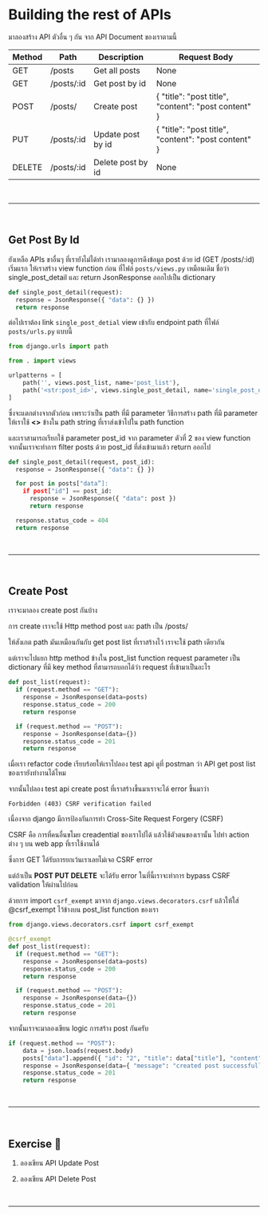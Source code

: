# Building the rest of APIs

มาลองสร้าง API ตัวอื่น ๆ กัน จาก API Document ของเราตามนี้

| Method | Path       | Description       | Request Body                                         |
| ------ | ---------- | ----------------- | ---------------------------------------------------- |
| GET    | /posts     | Get all posts     | None                                                 |
| GET    | /posts/:id | Get post by id    | None                                                 |
| POST   | /posts/    | Create post       | { "title": "post title", "content": "post content" } |
| PUT    | /posts/:id | Update post by id | { "title": "post title", "content": "post content" } |
| DELETE | /posts/:id | Delete post by id | None                                                 |

<br><hr><br>

## Get Post By Id

ยังเหลือ APIs ขาอื่นๆ ที่เรายังไม่ได้ทำ เรามาลองดูการดึงข้อมูล post ด้วย id (GET /posts/:id) เริ่มแรก ให้เราสร้าง view function ก่อน ที่ไฟล์ `posts/views.py` เหมือนเดิม ชื่อว่า single_post_detail และ return JsonResponse ออกไปเป็น dictionary

```python
def single_post_detail(request):
  response = JsonResponse({ "data": {} })
  return response
```

ต่อไปเราต้อง link `single_post_detial` view เข้ากับ endpoint path ที่ไฟล์ `posts/urls.py` แบบนี้

```python
from django.urls import path

from . import views

urlpatterns = [
    path('', views.post_list, name='post_list'),
    path('<str:post_id>', views.single_post_detail, name='single_post_detail'),
]
```

ซึ่งจะแตกต่างจากตัวก่อน เพราะว่าเป็น path ที่มี parameter วิธีการสร้าง path ที่มี parameter ให้เราใช้ **<>** ข้างใน path string ที่เราส่งเข้าไปใน path function

และเราสามารถเรียกใช้ parameter post_id จาก parameter ตัวที่ 2 ของ view function จากนั้นเราจะทำการ filter posts ด้วย post_id ที่ส่งเข้ามาแล้ว return ออกไป

```python
def single_post_detail(request, post_id):
  response = JsonResponse({ "data": {} })

  for post in posts["data”]:
    if post["id"] == post_id:
      response = JsonResponse({ "data": post })
      return response

  response.status_code = 404
  return response

```

<br><hr><br>

## Create Post

เราจะมาลอง create post กันบ้าง

การ create เราจะใช้ Http method post และ path เป็น /posts/

ให้สังเกต path มันเหมือนกันกับ get post list ที่เราสร้างไว้ เราจะใช้ path เดียวกัน

แต่เราจะไปแยก http method ข้างใน post_list function request parameter เป็น dictionary ที่มี key method ที่สามารถบอกได้ว่า request ที่เข้ามาเป็นอะไร

```python
def post_list(request):
  if (request.method == "GET"):
    response = JsonResponse(data=posts)
    response.status_code = 200
    return response

  if (request.method == "POST"):
    response = JsonResponse(data={})
    response.status_code = 201
    return response
```

เมื่อเรา refactor code เรียบร้อยให้เราไปลอง test api ดูที่ postman ว่า API get post list ของเรายังทำงานได้ไหม

จากนั้นไปลอง test api create post ที่เราสร้างขึ้นมาเราจะได้ error ขึ้นมาว่า

`Forbidden (403) CSRF verification failed`

เนื่องจาก django มีการป้องกันการทำ Cross-Site Request Forgery (CSRF)

CSRF คือ การที่คนอื่นขโมย creadential ของเราไปได้ แล้วใช้ตัวตนของเรานั้น ไปทำ action ต่าง ๆ บน web app ที่เราใช้งานได้

ซึ่งการ GET ได้รับการยกเว้นเราเลยไม่เจอ CSRF error

แต่ถ้าเป็น **POST PUT DELETE** จะได้รับ error ในที่นี้เราจะทำการ bypass CSRF validation ให้ผ่านไปก่อน

ด้วยการ import `csrf_exempt` มาจาก `django.views.decorators.csrf` แล้วให้ใส่ @csrf_exempt ไว้ข้างบน post_list function ของเรา

```python
from django.views.decorators.csrf import csrf_exempt

@csrf_exempt
def post_list(request):
  if (request.method == "GET"):
    response = JsonResponse(data=posts)
    response.status_code = 200
    return response

  if (request.method == "POST"):
    response = JsonResponse(data={})
    response.status_code = 201
    return response
```

จากนั้นเราจะมาลองเขียน logic การสร้าง post กันครับ

```python
if (request.method == "POST"):
    data = json.loads(request.body)
    posts["data"].append({ "id": "2", "title": data["title"], "content": data["content"] })
    response = JsonResponse(data={ "message": "created post successfully." })
    response.status_code = 201
    return response
```

<br><hr><br>

## Exercise 🏅

1. ลองเขียน API Update Post

2. ลองเขียน API Delete Post

<br><hr><br>

